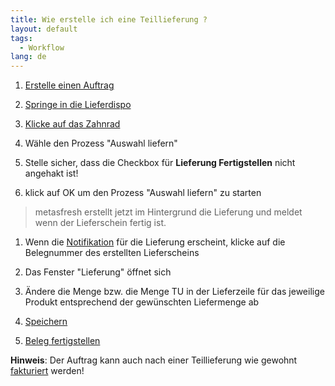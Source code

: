 ```yaml
---
title: Wie erstelle ich eine Teillieferung ?  
layout: default
tags:
  - Workflow
lang: de
---
```


1. [Erstelle einen Auftrag](Wie_erstelle_ich_einen_Auftrag)

1. [Springe in die Lieferdispo](Wie_springe_ich_zwischen_Belegen)

1. [Klicke auf das Zahnrad](Wie_starte_ich_Zahnrad_Prozesse)

1. Wähle den Prozess "Auswahl liefern"

1. Stelle sicher, dass die Checkbox für **Lieferung Fertigstellen** nicht angehakt ist!

1. klick auf OK um den Prozess "Auswahl liefern" zu starten

>metasfresh erstellt jetzt im Hintergrund die Lieferung und meldet wenn der Lieferschein fertig ist.

1. Wenn die [Notifikation](Wie_sieht_eine_Notifikation_aus) für die Lieferung erscheint, klicke auf die Belegnummer des erstellten Lieferscheins

1. Das Fenster "Lieferung" öffnet sich

1. Ändere die Menge bzw. die Menge TU in der Lieferzeile für das jeweilige Produkt entsprechend der gewünschten Liefermenge ab

1. [Speichern](Wie_lege_ich_einen_neuen_datensatz_an)

1. [Beleg fertigstellen](Wie_stelle_ich_einen_Beleg_fertig)


  **Hinweis**: Der Auftrag kann auch nach einer Teillieferung wie gewohnt [fakturiert](Wie_rechne_ich_einen_Auftrag_mit_der_Rechnungsdispo_ab) werden!



